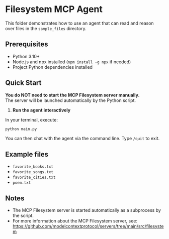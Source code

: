 # Filesystem MCP Agent

This folder demonstrates how to use an agent that can read and reason over files in the `sample_files` directory.

## Prerequisites
- Python 3.10+
- Node.js and npx installed (`npm install -g npx` if needed)
- Project Python dependencies installed

## Quick Start

**You do NOT need to start the MCP Filesystem server manually.**  
The server will be launched automatically by the Python script.

1. **Run the agent interactively**

In your terminal, execute:

```bash
python main.py
```

You can then chat with the agent via the command line. Type `/quit` to exit.

## Example files
- `favorite_books.txt`
- `favorite_songs.txt`
- `favorite_cities.txt`
- `poem.txt`

## Notes
- The MCP Filesystem server is started automatically as a subprocess by the script.
- For more information about the MCP Filesystem server, see:  
  https://github.com/modelcontextprotocol/servers/tree/main/src/filesystem
